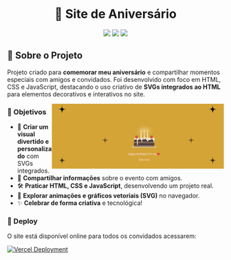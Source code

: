 <h1 align="center">🎉 Site de Aniversário</h1>

<p align="center">
  <img src="https://img.shields.io/badge/JavaScript-F7DF1E?style=for-the-badge&logo=javascript&logoColor=black">
  <img src="https://img.shields.io/badge/HTML5-E34F26?style=for-the-badge&logo=html5&logoColor=white">
  <img src="https://img.shields.io/badge/CSS-239120?&style=for-the-badge&logo=css3&logoColor=white">
</p>

## 🚀 Sobre o Projeto

Projeto criado para **comemorar meu aniversário** e compartilhar momentos especiais com amigos e convidados. Foi desenvolvido com foco em HTML, CSS e JavaScript, destacando o uso criativo de **SVGs integrados ao HTML** para elementos decorativos e interativos no site.

<img align="right" alt="svg-party-gif" width="400" src="https://github.com/ErikaCZanin/happyBirthday/blob/main/fundo.png">

### 📌 Objetivos

- 🎨 **Criar um visual divertido e personalizado** com SVGs integrados.  
- 📱 **Compartilhar informações** sobre o evento com amigos.  
- 🛠️ **Praticar HTML, CSS e JavaScript**, desenvolvendo um projeto real.  
- 🌟 **Explorar animações e gráficos vetoriais (SVG)** no navegador.  
- ✨ **Celebrar de forma criativa** e tecnológica!

### 💫 Deploy

O site está disponível online para todos os convidados acessarem:

[![Vercel Deployment](https://img.shields.io/badge/Vercel-Deployed-black?style=for-the-badge&logo=vercel&logoColor=white)](https://happy-birthday-kappa-five.vercel.app/)
